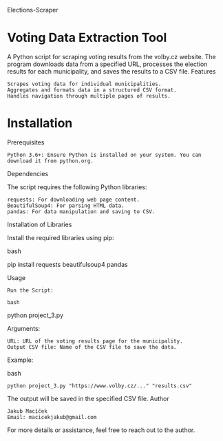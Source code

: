  Elections-Scraper
# Voting Data Extraction Tool

A Python script for scraping voting results from the volby.cz website. The program downloads data from a specified URL, processes the election results for each municipality, and saves the results to a CSV file.
Features

    Scrapes voting data for individual municipalities.
    Aggregates and formats data in a structured CSV format.
    Handles navigation through multiple pages of results.

# Installation
Prerequisites

    Python 3.6+: Ensure Python is installed on your system. You can download it from python.org.

Dependencies

The script requires the following Python libraries:

    requests: For downloading web page content.
    BeautifulSoup4: For parsing HTML data.
    pandas: For data manipulation and saving to CSV.

Installation of Libraries

Install the required libraries using pip:

bash

pip install requests beautifulsoup4 pandas

Usage

    Run the Script:

    bash

python project_3.py

Arguments:

    URL: URL of the voting results page for the municipality.
    Output CSV file: Name of the CSV file to save the data.

Example:

bash

    python project_3.py "https://www.volby.cz/..." "results.csv"

The output will be saved in the specified CSV file.
Author

    Jakub Macíček
    Email: macicekjakub@gmail.com

For more details or assistance, feel free to reach out to the author.
